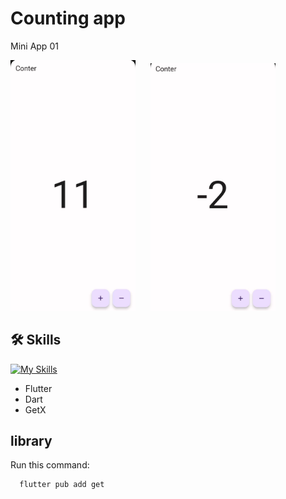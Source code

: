 
# Counting app

Mini App 01 

<img src="https://github.com/Teerapoom/Counting-app-Flutter-Getx-/blob/main/image_git/%2B.jpg" width="200" style="margin-right: 20px;"/>
<img src="https://github.com/Teerapoom/Counting-app-Flutter-Getx-/blob/main/image_git/-.jpg" width="200" style="margin-right: 20px;"/>

## 🛠 Skills
[![My Skills](https://skillicons.dev/icons?i=flutter&perline=3)](https://skillicons.dev)
- Flutter
-   Dart
- GetX
## library

Run this command:

```bash
  flutter pub add get
```


